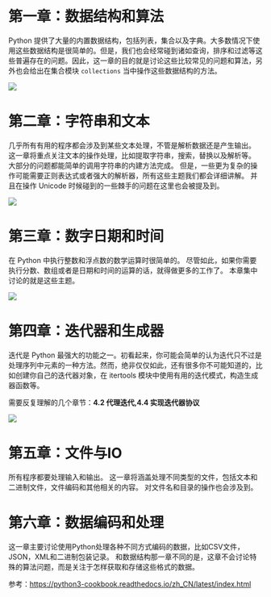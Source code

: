 # 第一章：数据结构和算法

Python 提供了大量的内置数据结构，包括列表，集合以及字典。大多数情况下使用这些数据结构是很简单的。但是，我们也会经常碰到诸如查询，排序和过滤等这些普遍存在的问题。因此，这一章的目的就是讨论这些比较常见的问题和算法，另外也会给出在集合模块 `collections` 当中操作这些数据结构的方法。

![](https://cdn.jsdelivr.net/gh/rongweihe/ImageHost01/images/PythonCookbook-%E7%AC%AC%E4%B8%80%E7%AB%A0-%E6%95%B0%E6%8D%AE%E7%BB%93%E6%9E%84%E5%92%8C%E7%AE%97%E6%B3%95.png)

# 第二章：字符串和文本

几乎所有有用的程序都会涉及到某些文本处理，不管是解析数据还是产生输出。 这一章将重点关注文本的操作处理，比如提取字符串，搜索，替换以及解析等。 大部分的问题都能简单的调用字符串的内建方法完成。 但是，一些更为复杂的操作可能需要正则表达式或者强大的解析器，所有这些主题我们都会详细讲解。 并且在操作 Unicode 时候碰到的一些棘手的问题在这里也会被提及到。

![](https://cdn.jsdelivr.net/gh/rongweihe/ImageHost01/images/PythonCookbook-%E7%AC%AC%E4%BA%8C%E7%AB%A0-%E5%AD%97%E7%AC%A6%E4%B8%B2%E5%92%8C%E6%96%87%E6%9C%AC.png)

# 第三章：数字日期和时间

在 Python 中执行整数和浮点数的数学运算时很简单的。 尽管如此，如果你需要执行分数、数组或者是日期和时间的运算的话，就得做更多的工作了。 本章集中讨论的就是这些主题。

![](https://cdn.jsdelivr.net/gh/rongweihe/ImageHost01/images/Python3-Cookbook-%E7%AC%AC%E4%B8%89%E7%AB%A0-%E6%97%B6%E9%97%B4%E6%97%A5%E6%9C%9F.png)

# 第四章：迭代器和生成器

迭代是 Python 最强大的功能之一。初看起来，你可能会简单的认为迭代只不过是处理序列中元素的一种方法。然而，绝非仅仅如此，还有很多你不可能知道的，比如创建你自己的迭代器对象，在 itertools 模块中使用有用的迭代模式，构造生成器函数等。

需要反复理解的几个章节：**4.2 代理迭代,4.4 实现迭代器协议**

![](https://cdn.jsdelivr.net/gh/rongweihe/ImageHost01/images/PythonCookbook-%E7%AC%AC%E5%9B%9B%E7%AB%A0-%E8%BF%AD%E4%BB%A3%E5%99%A8%E5%92%8C%E7%94%9F%E6%88%90%E5%99%A8.png)

# 第五章：文件与IO

所有程序都要处理输入和输出。 这一章将涵盖处理不同类型的文件，包括文本和二进制文件，文件编码和其他相关的内容。 对文件名和目录的操作也会涉及到。

# 第六章：数据编码和处理

这一章主要讨论使用Python处理各种不同方式编码的数据，比如CSV文件，JSON，XML和二进制包装记录。 和数据结构那一章不同的是，这章不会讨论特殊的算法问题，而是关注于怎样获取和存储这些格式的数据。

参考：https://python3-cookbook.readthedocs.io/zh_CN/latest/index.html


